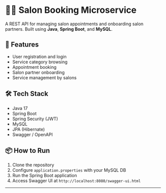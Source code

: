 # 💇‍♂️ Salon Booking Microservice

A REST API for managing salon appointments and onboarding salon partners. Built using **Java**, **Spring Boot**, and **MySQL**.

## 🧩 Features

- User registration and login
- Service category browsing
- Appointment booking
- Salon partner onboarding
- Service management by salons

## 🛠 Tech Stack

- Java 17
- Spring Boot
- Spring Security (JWT)
- MySQL
- JPA (Hibernate)
- Swagger / OpenAPI

## 📦 How to Run

1. Clone the repository
2. Configure `application.properties` with your MySQL DB
3. Run the Spring Boot application
4. Access Swagger UI at `http://localhost:8080/swagger-ui.html`

---

